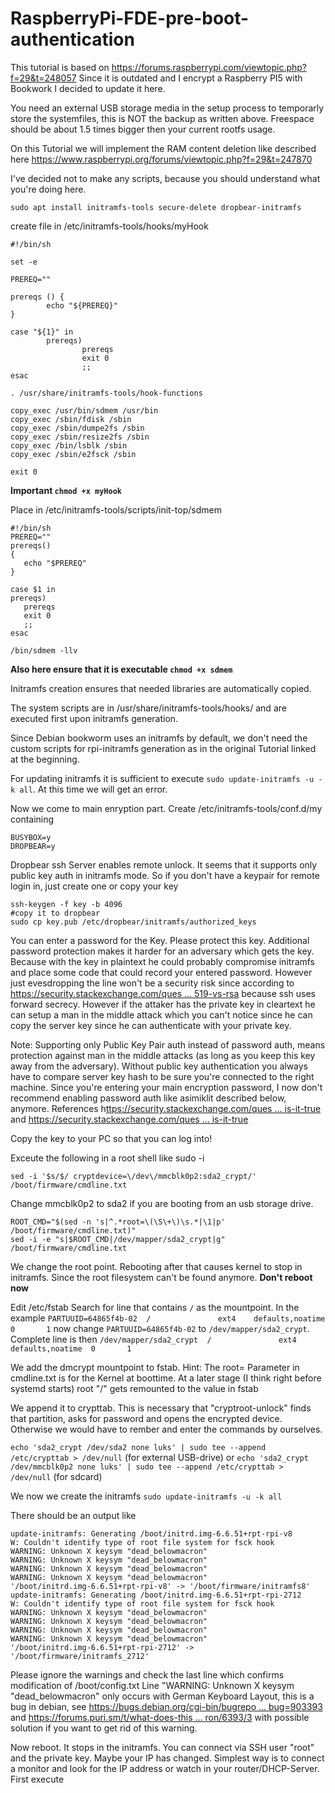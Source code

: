 # RaspberryPi-FDE-pre-boot-authentication

This tutorial is based on https://forums.raspberrypi.com/viewtopic.php?f=29&t=248057
Since it is outdated and I encrypt a Raspberry PI5 with Bookwork I decided to update it here.

You need an external USB storage media in the setup process to temporarly store the systemfiles, this is NOT the backup as written above. Freespace should be about 1.5 times bigger then your current rootfs usage.

On this Tutorial we will implement the RAM content deletion like described here https://www.raspberrypi.org/forums/viewtopic.php?f=29&t=247870

 I've decided not to make any scripts, because you should understand what you're doing here. 

`sudo apt install initramfs-tools secure-delete dropbear-initramfs`

 create file in /etc/initramfs-tools/hooks/myHook 

```
#!/bin/sh

set -e

PREREQ=""

prereqs () {
        echo "${PREREQ}"
}

case "${1}" in
        prereqs)
                prereqs
                exit 0
                ;;
esac

. /usr/share/initramfs-tools/hook-functions

copy_exec /usr/bin/sdmem /usr/bin
copy_exec /sbin/fdisk /sbin
copy_exec /sbin/dumpe2fs /sbin
copy_exec /sbin/resize2fs /sbin
copy_exec /bin/lsblk /sbin
copy_exec /sbin/e2fsck /sbin

exit 0
```

**Important `chmod +x myHook`**

Place in /etc/initramfs-tools/scripts/init-top/sdmem

```
#!/bin/sh
PREREQ=""
prereqs()
{
   echo "$PREREQ"
}

case $1 in
prereqs)
   prereqs
   exit 0
   ;;
esac

/bin/sdmem -llv
```

**Also here ensure that it is executable `chmod +x sdmem`**

Initramfs creation ensures that needed libraries are automatically copied.

The system scripts are in /usr/share/initramfs-tools/hooks/ and are executed first upon initramfs generation.

Since Debian bookworm uses an initramfs by default, we don't need the custom scripts for rpi-initramfs generation as in the original Tutorial linked at the beginning.

For updating initramfs it is sufficient to execute `sudo update-initramfs -u -k all`. At this time we will get an error.

Now we come to main enryption part. Create
/etc/initramfs-tools/conf.d/my containing 

```
BUSYBOX=y
DROPBEAR=y
```

Dropbear ssh Server enables remote unlock. It seems that it supports only public key auth in initramfs mode. So if you don't have a keypair for remote login in, just create one or copy your key 

```
ssh-keygen -f key -b 4096
#copy it to dropbear
sudo cp key.pub /etc/dropbear/initramfs/authorized_keys
```

You can enter a password for the Key. Please protect this key. Additional password protection makes it harder for an adversary which gets the key. Because with the key in plaintext he could probably compromise initramfs and place some code that could record your entered password. However just evesdropping the line won't be a security risk since according to [https://security.stackexchange.com/ques ... 519-vs-rsa](https://security.stackexchange.com/questions/90077/ssh-key-ed25519-vs-rsa) because ssh uses forward secrecy. However if the attaker has the private key in cleartext he can setup a man in the middle attack which you can't notice since he can copy the server key since he can authenticate with your private key. 

Note: Supporting only Public Key Pair auth instead of password auth, means protection against man in the middle attacks (as long as you keep this key away from the adversary). Without public key authentication you always have to compare server key hash to be sure you're connected to the right machine. Since you're entering your main encryption password, I now don't recommend enabling password auth like asimiklit described below, anymore. References h[ttps://security.stackexchange.com/ques ... is-it-true](https://security.stackexchange.com/questions/180230/ssh-key-based-login-is-not-vulenerable-to-mitm-attack-is-it-true) and [https://security.stackexchange.com/ques ... is-it-true](https://security.stackexchange.com/questions/180230/ssh-key-based-login-is-not-vulenerable-to-mitm-attack-is-it-true)

Copy the key to your PC so that you can log into!

Exceute the following in a root shell like sudo -i

`sed -i '$s/$/ cryptdevice=\/dev\/mmcblk0p2:sda2_crypt/' /boot/firmware/cmdline.txt`

Change mmcblk0p2 to sda2 if you are booting from an usb storage drive.

```
ROOT_CMD="$(sed -n 's|^.*root=\(\S\+\)\s.*|\1|p' /boot/firmware/cmdline.txt)"
sed -i -e "s|$ROOT_CMD|/dev/mapper/sda2_crypt|g" /boot/firmware/cmdline.txt
```
 We change the root point. Rebooting after that causes kernel to stop in initramfs. Since the root filesystem can't be found anymore. **Don't reboot now**

Edit /etc/fstab
Search for line that contains `/` as the mountpoint. In the example `PARTUUID=64865f4b-02  /               ext4    defaults,noatime  0       1`
now change `PARTUUID=64865f4b-02` to `/dev/mapper/sda2_crypt`. Complete line is then `/dev/mapper/sda2_crypt  /               ext4    defaults,noatime  0       1`

We add the dmcrypt mountpoint to fstab. Hint: The root= Parameter in cmdline.txt is for the Kernel at boottime. At a later stage (I think right before systemd starts) root "/" gets remounted to the value in fstab

We append it to crypttab. This is necessary that "cryptroot-unlock" finds that partition, asks for password and opens the encrypted device. Otherwise we would have to rember and enter the commands by ourselves. 

`echo 'sda2_crypt /dev/sda2 none luks' | sudo tee --append /etc/crypttab > /dev/null` (for external USB-drive)
or 
`echo 'sda2_crypt /dev/mmcblk0p2 none luks' | sudo tee --append /etc/crypttab > /dev/null` (for sdcard)

 We now we create the initramfs 
`sudo update-initramfs -u -k all`

There should be an output like

```
update-initramfs: Generating /boot/initrd.img-6.6.51+rpt-rpi-v8
W: Couldn't identify type of root file system for fsck hook
WARNING: Unknown X keysym "dead_belowmacron"
WARNING: Unknown X keysym "dead_belowmacron"
WARNING: Unknown X keysym "dead_belowmacron"
WARNING: Unknown X keysym "dead_belowmacron"
'/boot/initrd.img-6.6.51+rpt-rpi-v8' -> '/boot/firmware/initramfs8'
update-initramfs: Generating /boot/initrd.img-6.6.51+rpt-rpi-2712
W: Couldn't identify type of root file system for fsck hook
WARNING: Unknown X keysym "dead_belowmacron"
WARNING: Unknown X keysym "dead_belowmacron"
WARNING: Unknown X keysym "dead_belowmacron"
WARNING: Unknown X keysym "dead_belowmacron"
'/boot/initrd.img-6.6.51+rpt-rpi-2712' -> '/boot/firmware/initramfs_2712'
```

Please ignore the warnings and check the last line which confirms modification of /boot/config.txt
Line "WARNING: Unknown X keysym "dead_belowmacron" only occurs with German Keyboard Layout, this is a bug in debian, see [https://bugs.debian.org/cgi-bin/bugrepo ... bug=903393](https://bugs.debian.org/cgi-bin/bugreport.cgi?bug=903393) and [https://forums.puri.sm/t/what-does-this ... ron/6393/3](https://forums.puri.sm/t/what-does-this-mean-warning-unknown-x-keysym-dead-belowmacron/6393/3) with possible solution if you want to get rid of this warning.

Now reboot. It stops in the initramfs. You can connect via SSH user "root" and the private key. Maybe your IP has changed. Simplest way is to connect a monitor and look for the IP address or watch in your router/DHCP-Server.
First execute 
